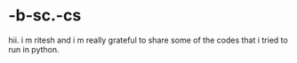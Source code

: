 # -b-sc.-cs
hii. i m ritesh and i m really grateful to share some of the codes that i tried to run in python. 
